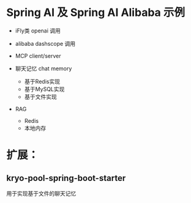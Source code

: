 # Spring AI 及 Spring AI Alibaba 示例

- iFly类 openai 调用
- alibaba dashscope 调用
- MCP client/server 
- 聊天记忆 chat memory
  
  - 基于Redis实现
  - 基于MySQL实现
  - 基于文件实现

 - RAG
   - Redis
   - 本地内存


# 扩展：
## kryo-pool-spring-boot-starter

用于实现基于文件的聊天记忆
